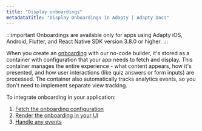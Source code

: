 ```yaml
---
title: "Display onboardings"
metadataTitle: "Display Onboardings in Adapty | Adapty Docs"
---
```


:::important
Onboardings are available only for apps using Adapty iOS, Android, Flutter, and React Native SDK version 3.8.0 or higher.
:::

When you create an [onboarding](onboardings.md) with our no-code builder, it's stored as a container with configuration that your app needs to fetch and display. This container manages the entire experience - what content appears, how it's presented, and how user interactions (like quiz answers or form inputs) are processed. The container also automatically tracks analytics events, so you don't need to implement separate view tracking.

To integrate onboarding in your application:

1. [Fetch the onboarding configuration](get-onboardings.md)
2. [Render the onboarding in your UI](present-onboardings.md)
3. [Handle any events](handling-onboarding-events.md)
